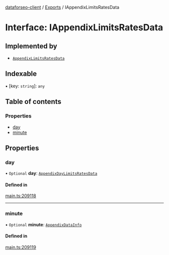 [dataforseo-client](../README.md) / [Exports](../modules.md) / IAppendixLimitsRatesData

# Interface: IAppendixLimitsRatesData

## Implemented by

- [`AppendixLimitsRatesData`](../classes/AppendixLimitsRatesData.md)

## Indexable

▪ [key: `string`]: `any`

## Table of contents

### Properties

- [day](IAppendixLimitsRatesData.md#day)
- [minute](IAppendixLimitsRatesData.md#minute)

## Properties

### day

• `Optional` **day**: [`AppendixDayLimitsRatesData`](../classes/AppendixDayLimitsRatesData.md)

#### Defined in

[main.ts:209118](https://github.com/dataforseo/TypeScriptClient/blob/7ca1aa4/main.ts#L209118)

___

### minute

• `Optional` **minute**: [`AppendixDataInfo`](../classes/AppendixDataInfo.md)

#### Defined in

[main.ts:209119](https://github.com/dataforseo/TypeScriptClient/blob/7ca1aa4/main.ts#L209119)
